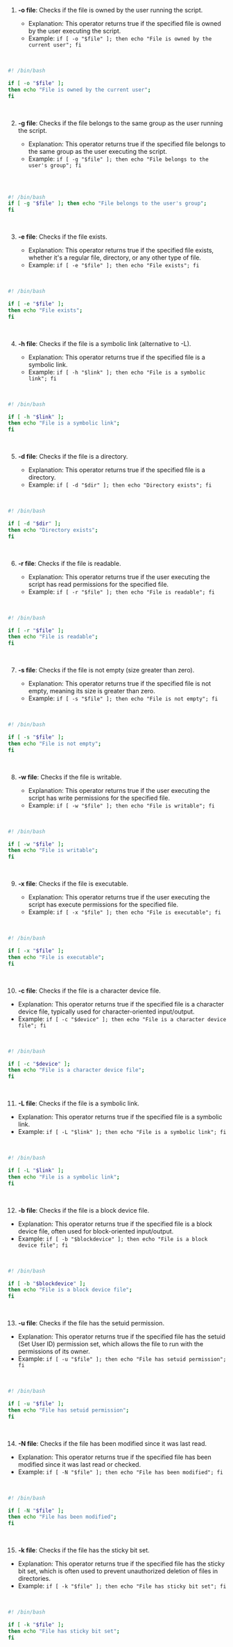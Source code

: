 <!-- @format -->

1. **-o file**: Checks if the file is owned by the user running the script.

   - Explanation: This operator returns true if the specified file is owned by the user executing the script.
   - Example: `if [ -o "$file" ]; then echo "File is owned by the current user"; fi`

<br>

```bash
#! /bin/bash

if [ -o "$file" ];
then echo "File is owned by the current user";
fi
```

<br>

2. **-g file**: Checks if the file belongs to the same group as the user running the script.

   - Explanation: This operator returns true if the specified file belongs to the same group as the user executing the script.
   - Example: `if [ -g "$file" ]; then echo "File belongs to the user's group"; fi`

<br>

```bash

#! /bin/bash
if [ -g "$file" ]; then echo "File belongs to the user's group";
fi
```

<br>

3. **-e file**: Checks if the file exists.

   - Explanation: This operator returns true if the specified file exists, whether it's a regular file, directory, or any other type of file.
   - Example: `if [ -e "$file" ]; then echo "File exists"; fi`

<br>

```bash
#! /bin/bash

if [ -e "$file" ];
then echo "File exists";
fi
```

<br>

4. **-h file**: Checks if the file is a symbolic link (alternative to -L).

   - Explanation: This operator returns true if the specified file is a symbolic link.
   - Example: `if [ -h "$link" ]; then echo "File is a symbolic link"; fi`

<br>

```bash
#! /bin/bash

if [ -h "$link" ];
then echo "File is a symbolic link";
fi
```

<br>

5. **-d file**: Checks if the file is a directory.

   - Explanation: This operator returns true if the specified file is a directory.
   - Example: `if [ -d "$dir" ]; then echo "Directory exists"; fi`

<br>

```bash
#! /bin/bash

if [ -d "$dir" ];
then echo "Directory exists";
fi
```

<br>

6. **-r file**: Checks if the file is readable.

   - Explanation: This operator returns true if the user executing the script has read permissions for the specified file.
   - Example: `if [ -r "$file" ]; then echo "File is readable"; fi`

<br>

```bash
#! /bin/bash

if [ -r "$file" ];
then echo "File is readable";
fi
```

<br>

7. **-s file**: Checks if the file is not empty (size greater than zero).

   - Explanation: This operator returns true if the specified file is not empty, meaning its size is greater than zero.
   - Example: `if [ -s "$file" ]; then echo "File is not empty"; fi`

<br>

```bash
#! /bin/bash

if [ -s "$file" ];
then echo "File is not empty";
fi
```

<br>

8. **-w file**: Checks if the file is writable.

   - Explanation: This operator returns true if the user executing the script has write permissions for the specified file.
   - Example: `if [ -w "$file" ]; then echo "File is writable"; fi`

<br>

```bash
#! /bin/bash

if [ -w "$file" ];
then echo "File is writable";
fi
```

<br>

9. **-x file**: Checks if the file is executable.

   - Explanation: This operator returns true if the user executing the script has execute permissions for the specified file.
   - Example: `if [ -x "$file" ]; then echo "File is executable"; fi`

<br>

```bash
#! /bin/bash

if [ -x "$file" ];
then echo "File is executable";
fi
```

<br>

10. **-c file**: Checks if the file is a character device file.

- Explanation: This operator returns true if the specified file is a character device file, typically used for character-oriented input/output.
- Example: `if [ -c "$device" ]; then echo "File is a character device file"; fi`

<br>

```bash
#! /bin/bash

if [ -c "$device" ];
then echo "File is a character device file";
fi
```

<br>

11. **-L file**: Checks if the file is a symbolic link.

- Explanation: This operator returns true if the specified file is a symbolic link.
- Example: `if [ -L "$link" ]; then echo "File is a symbolic link"; fi`

<br>

```bash
#! /bin/bash

if [ -L "$link" ];
then echo "File is a symbolic link";
fi
```

<br>

12. **-b file**: Checks if the file is a block device file.

- Explanation: This operator returns true if the specified file is a block device file, often used for block-oriented input/output.
- Example: `if [ -b "$blockdevice" ]; then echo "File is a block device file"; fi`

<br>

```bash
#! /bin/bash

if [ -b "$blockdevice" ];
then echo "File is a block device file";
fi
```

<br>

13. **-u file**: Checks if the file has the setuid permission.

- Explanation: This operator returns true if the specified file has the setuid (Set User ID) permission set, which allows the file to run with the permissions of its owner.
- Example: `if [ -u "$file" ]; then echo "File has setuid permission"; fi`

<br>

```bash
#! /bin/bash

if [ -u "$file" ];
then echo "File has setuid permission";
fi
```

<br>

14. **-N file**: Checks if the file has been modified since it was last read.

- Explanation: This operator returns true if the specified file has been modified since it was last read or checked.
- Example: `if [ -N "$file" ]; then echo "File has been modified"; fi`

<br>

```bash
#! /bin/bash

if [ -N "$file" ];
then echo "File has been modified";
fi
```

<br>

15. **-k file**: Checks if the file has the sticky bit set.

- Explanation: This operator returns true if the specified file has the sticky bit set, which is often used to prevent unauthorized deletion of files in directories.
- Example: `if [ -k "$file" ]; then echo "File has sticky bit set"; fi`

<br>

```bash
#! /bin/bash

if [ -k "$file" ];
then echo "File has sticky bit set";
fi
```
